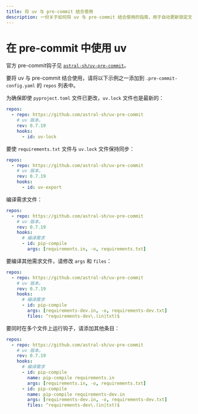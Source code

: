 ```yaml
---
title: 将 uv 与 pre-commit 结合使用
description: 一份关于如何将 uv 与 pre-commit 结合使用的指南，用于自动更新锁定文件、导出需求和编译需求文件。
---
```


# 在 pre-commit 中使用 uv

官方 pre-commit钩子见 [`astral-sh/uv-pre-commit`](https://github.com/astral-sh/uv-pre-commit)。

要将 uv 与 pre-commit 结合使用，请将以下示例之一添加到 `.pre-commit-config.yaml` 的 `repos` 列表中。

为确保即使 `pyproject.toml` 文件已更改，`uv.lock` 文件也是最新的：

```yaml title=".pre-commit-config.yaml"
repos:
  - repo: https://github.com/astral-sh/uv-pre-commit
    # uv 版本。
    rev: 0.7.19
    hooks:
      - id: uv-lock
```

要使 `requirements.txt` 文件与 `uv.lock` 文件保持同步：

```yaml title=".pre-commit-config.yaml"
repos:
  - repo: https://github.com/astral-sh/uv-pre-commit
    # uv 版本。
    rev: 0.7.19
    hooks:
      - id: uv-export
```

编译需求文件：

```yaml title=".pre-commit-config.yaml"
repos:
  - repo: https://github.com/astral-sh/uv-pre-commit
    # uv 版本。
    rev: 0.7.19
    hooks:
      # 编译需求
      - id: pip-compile
        args: [requirements.in, -o, requirements.txt]
```

要编译其他需求文件，请修改 `args` 和 `files`：

```yaml title=".pre-commit-config.yaml"
repos:
  - repo: https://github.com/astral-sh/uv-pre-commit
    # uv 版本。
    rev: 0.7.19
    hooks:
      # 编译需求
      - id: pip-compile
        args: [requirements-dev.in, -o, requirements-dev.txt]
        files: ^requirements-dev\.(in|txt)$
```

要同时在多个文件上运行钩子，请添加其他条目：

```yaml title=".pre-commit-config.yaml"
repos:
  - repo: https://github.com/astral-sh/uv-pre-commit
    # uv 版本。
    rev: 0.7.19
    hooks:
      # 编译需求
      - id: pip-compile
        name: pip-compile requirements.in
        args: [requirements.in, -o, requirements.txt]
      - id: pip-compile
        name: pip-compile requirements-dev.in
        args: [requirements-dev.in, -o, requirements-dev.txt]
        files: ^requirements-dev\.(in|txt)$
```
